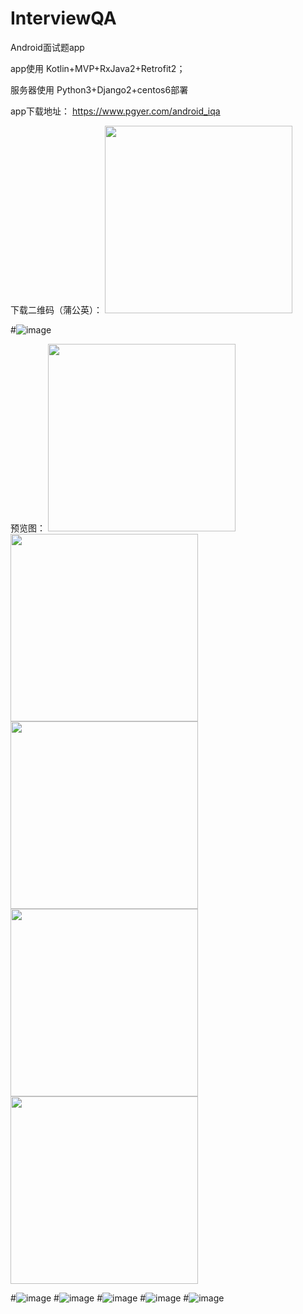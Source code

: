 # InterviewQA
Android面试题app

app使用 Kotlin+MVP+RxJava2+Retrofit2；

服务器使用 Python3+Django2+centos6部署

app下载地址：
https://www.pgyer.com/android_iqa

下载二维码（蒲公英）：
<img src="https://github.com/Equalzys/InterviewQA/blob/master/screenshot/C3C5BB7D-2EAC-4BE5-A3DD-D49F50ADD34C.png" width="300"/>

#![image](https://github.com/Equalzys/InterviewQA/blob/master/screenshot/C3C5BB7D-2EAC-4BE5-A3DD-D49F50ADD34C.png?#imageMogr2/auto-orient/strip%7CimageView2/2/w/300)


预览图：
<img src="https://github.com/Equalzys/InterviewQA/blob/master/screenshot/Screenshot_20190216-161645.jpg" width="300"/>
<img src="https://github.com/Equalzys/InterviewQA/blob/master/screenshot/Screenshot_20190216-161701.jpg" width="300"/>
<img src="https://github.com/Equalzys/InterviewQA/blob/master/screenshot/Screenshot_20190216-161727.jpg" width="300"/>
<img src="https://github.com/Equalzys/InterviewQA/blob/master/screenshot/Screenshot_20190216-161737.jpg" width="300"/>
<img src="https://github.com/Equalzys/InterviewQA/blob/master/screenshot/Screenshot_20190216-161740.jpg" width="300"/>

#![image](https://github.com/Equalzys/InterviewQA/blob/master/screenshot/Screenshot_20190216-161645.jpg?imageMogr2/auto-#orient/strip%7CimageView2/2/w/300)
#![image](https://github.com/Equalzys/InterviewQA/blob/master/screenshot/Screenshot_20190216-161701.jpg?imageMogr2/auto-#orient/strip%7CimageView2/2/w/300)
#![image](https://github.com/Equalzys/InterviewQA/blob/master/screenshot/Screenshot_20190216-161727.jpg?imageMogr2/auto-#orient/strip%7CimageView2/2/w/300)
#![image](https://github.com/Equalzys/InterviewQA/blob/master/screenshot/Screenshot_20190216-161737.jpg?imageMogr2/auto-#orient/strip%7CimageView2/2/w/300)
#![image](https://github.com/Equalzys/InterviewQA/blob/master/screenshot/Screenshot_20190216-161740.jpg?imageMogr2/auto-#orient/strip%7CimageView2/2/w/300)

